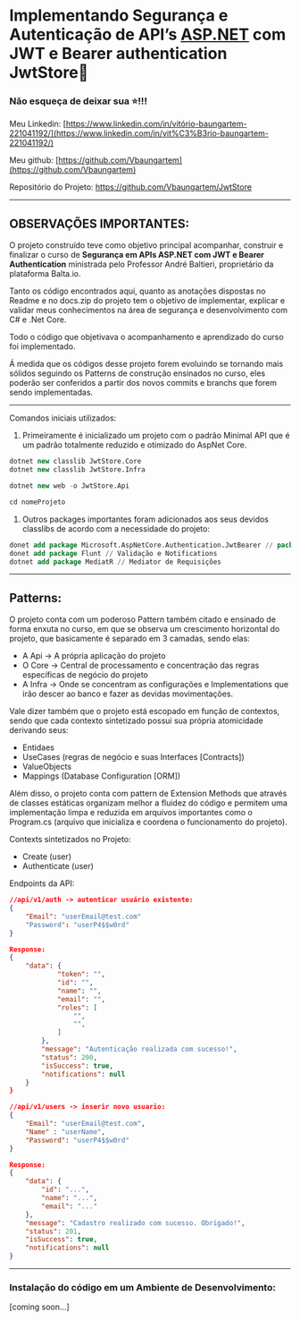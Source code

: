 # Implementando Segurança e Autenticação de API’s [ASP.NET](http://ASP.NET) com JWT e Bearer authentication JwtStore🚀

### Não esqueça de deixar sua ⭐!!!

Meu Linkedin: [https://www.linkedin.com/in/vitório-baungartem-221041192/](https://www.linkedin.com/in/vit%C3%B3rio-baungartem-221041192/)

Meu github: [https://github.com/Vbaungartem](https://github.com/Vbaungartem)

Repositório do Projeto: https://github.com/Vbaungartem/JwtStore

---

## **OBSERVAÇÕES IMPORTANTES:**

O projeto construído teve como objetivo principal acompanhar, construir e finalizar o curso de **Segurança em APIs ASP.NET com JWT e Bearer Authentication** ministrada pelo Professor André Baltieri, proprietário da plataforma Balta.io. 

Tanto os código encontrados aqui, quanto as anotações dispostas no Readme e no docs.zip do projeto tem o objetivo de implementar, explicar e validar meus conhecimentos na área de segurança e desenvolvimento com C# e .Net Core.

Todo o código que objetivava o acompanhamento e aprendizado do curso foi implementado.

Á medida que os códigos desse projeto forem evoluindo se tornando mais sólidos seguindo os Patterns de construção ensinados no curso, eles poderão ser conferidos a partir dos novos commits e branchs que forem sendo implementadas. 

---

Comandos iniciais utilizados:

1. Primeiramente é inicializado um projeto com o padrão Minimal API que é um padrão totalmente reduzido e otimizado do AspNet Core. 

```sql
dotnet new classlib JwtStore.Core
dotnet new classlib JwtStore.Infra

dotnet new web -o JwtStore.Api

cd nomeProjeto
```

1. Outros packages importantes foram adicionados aos seus devidos classlibs de acordo com a necessidade do projeto: 

```sql
donet add package Microsoft.AspNetCore.Authentication.JwtBearer // package de autenticação
donet add package Flunt // Validação e Notifications
dotnet add package MediatR // Mediator de Requisições
```

---

## Patterns:

O projeto conta com um poderoso Pattern também citado e ensinado de forma enxuta no curso, em que se observa um crescimento horizontal do projeto, que basicamente é separado em 3 camadas, sendo elas:

- A Api → A própria aplicação do projeto
- O Core → Central de processamento e concentração das regras específicas de negócio do projeto
- A Infra → Onde se concentram as configurações e Implementations que irão descer ao banco e fazer as devidas movimentações.

Vale dizer também que o projeto está escopado em função de contextos, sendo que cada contexto sintetizado possui sua própria atomicidade derivando seus:

- Entidaes
- UseCases (regras de negócio e suas Interfaces [Contracts])
- ValueObjects
- Mappings (Database Configuration [ORM])

Além disso, o projeto conta com pattern de Extension Methods que através de classes estáticas organizam melhor a fluidez do código e permitem uma implementação limpa e reduzida em arquivos importantes como o Program.cs (arquivo que inicializa e coordena o funcionamento do projeto). 

Contexts sintetizados no Projeto:

- Create (user)
- Authenticate (user)

Endpoints da API:

```json
//api/v1/auth -> autenticar usuário existente:
{
	"Email": "userEmail@test.com"
	"Password": "userP4$$w0rd"
}

Response:
{
	"data": {
	        "token": "",
	        "id": "",
	        "name": "",
	        "email": "",
	        "roles": [
	            "",
	            "",
	        ]
	    },
	    "message": "Autenticação realizada com sucesso!",
	    "status": 200,
	    "isSuccess": true,
	    "notifications": null
	}
}
```

```json
//api/v1/users -> inserir novo usuario:
{
	"Email": "userEmail@test.com",
	"Name" : "userName",
	"Password": "userP4$$w0rd"
}

Response:
{
    "data": {
        "id": "...",
        "name": "...",
        "email": "..."
    },
    "message": "Cadastro realizado com sucesso. Obrigado!",
    "status": 201,
    "isSuccess": true,
    "notifications": null
}
```

---

### Instalação do código em um Ambiente de Desenvolvimento:

[coming soon…]
